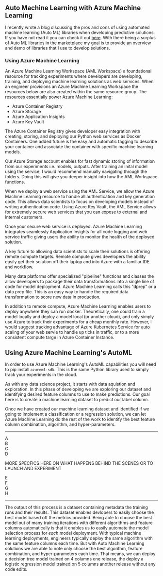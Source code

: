 ## Auto Machine Learning with Azure Machine Learning

I recently wrote a blog discussing the pros and cons of using automated machine learning (Auto ML) libraries when developing predictive solutions. If you have not read it you can check it out [here](https://github.com/ryanchynoweth44/AutoMLExamples/blogs/AutoMachineLearning.md). With there being a surplus of Auto ML libraries in the marketplace my goal is to provide an overview and demo of libraries that I use to develop solutions.  

### Using Azure Machine Learning

An Azure Machine Learning Workspace (AML Workspace) a foundational resource for tracking experiments where developers are developing, training, and deploying machine learning solutions as web services. When an engineer provisions an Azure Machine Learning Workspace the resources below are also created within the same resource group. The resources essentially power Azure Machine Learning:
- Azure Container Registry
- Azure Storage 
- Azure Application Insights
- Azure Key Vault


The Azure Container Registry gives developer easy integration with creating, storing, and deploying our Python web services as Docker Containers. One added future is the easy and automatic tagging to describe your container and associate the container with specific machine learning models. 

Our Azure Storage account enables for fast dynamic storing of information from our experiments i.e. models, outputs. After training an inital model using the service, I would recommend manually navigating through the folders. Doing this will give you deeper insight into how the AML Workspace functions. 

When we deploy a web service using the AML Service, we allow the Azure Machine Learning resource to handle all authentication and key generation code. This allows data scientists to focus on developing models instead of writing authentication code. Using Azure Key Vault, the AML Service allows for extremely secure web services that you can expose to external and internal customers.  

Once your secure web service is deployed. Azure Machine Learning integrates seamlessly Application Insights for all code logging and web service traffic giving users the ability to monitor the health of the deployed solution. 

A key future to allowing data scientists to scale their solutions is offering remote compute targets. Remote compute gives developers the ability easily get their solution off their laptop and into Azure with a familiar IDE and workflow. 

Many data platforms offer specialized "pipeline" functions and classes the allow developers to package their data transformations into a single line of code for model deployment. Azure Machine Learning calls this "dprep" or a data prep file. This is an easy way to handle the required data transformation to score new data in production.  

In addition to remote compute, Azure Machine Learning enables users to deploy anywhere they can run docker. Theoretically, one could train a model locally and deploy a model local (or another cloud), and only simply use Azure to track their experiments for a cheap monthly rate. However, I would suggest tracking advantage of Azure Kubernetes Service for auto scaling of your web servie to handle up ticks in traffic, or to a more consistent compute targe in Azure Container Instance. 

## Using Azure Machine Learning's AutoML

In order to use Azure Machine Learning's AutoML capabilities you will need to pip install `azureml-sdk`. This is the same Python library used to simply track your experiments in the cloud.  

As with any data science project, it starts with data aquistion and exploration. In this phase of developing we are exploring our dataset and identifying desired feature columns to use to make predictions. Our goal here is to create a machine learning dataset to predict our label column. 

Once we have created our machine learning dataset and identified if we going to implement a classification or a regression solution, we can let Azure Machine Learning do the rest of the work to identify the best feature column combination, algorithm, and hyper-parameters. 

--------------------------------
A  
B  
C  
D  

MORE SPECFICS HERE ON WHAT HAPPENS BEHIND THE SCENES OR TO LAUNCH AND EXPERIMENT    

E  
F  
G  
H  

-------------------------------------

The output of this process is a dataset containing metadata the training runs and their results. This dataset enables devlopers to easily choose the best model based off the metrics provided. Being able to choose the best model out of many training iterations with different algorithms and feature columns automatically is that it enables us to easily automate the model selection process for *each* model deployment. With typical machine learning deployments, engineers typically deploy the same algorithm with the same feature columns each time. But with Auto Machine Learning solutions we are able to note only choose the best algorithm, feature combination, and hyper-parameters each time. That means, we can deploy a decision tree model trained on 4 columns one release, the deploy a logistic regression model trained on 5 columns another release without any code edits. 